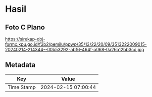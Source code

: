 # Hasil

## Foto C Plano

https://sirekap-obj-formc.kpu.go.id/f3b2/pemilu/ppwp/35/13/22/20/09/3513222009015-20240214-214344--00b53292-abf6-464f-a068-0a26a12bb3cd.jpg


## Metadata

| Key        | Value               |
| ---------- | ------------------- |
| Time Stamp | 2024-02-15 07:00:44 |



